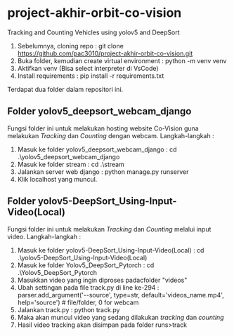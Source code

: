 # project-akhir-orbit-co-vision
Tracking and Counting Vehicles using yolov5 and DeepSort

1. Sebelumnya, cloning repo : git clone https://github.com/pac3010/project-akhir-orbit-co-vision.git
2. Buka folder, kemudian create virtual environment : python -m venv venv
3. Aktifkan venv (Bisa select interpreter di VsCode)
4. Install requirements : pip install -r requirements.txt

Terdapat dua folder dalam repositori ini.

## Folder yolov5_deepsort_webcam_django
Fungsi folder ini untuk melakukan hosting website Co-Vision guna melakukan _Tracking_ dan _Counting_ dengan webcam.
Langkah-langkah :
1. Masuk ke folder yolov5_deepsort_webcam_django : cd .\yolov5_deepsort_webcam_django
2. Masuk ke folder stream : cd .\stream
3. Jalankan server web django : python manage.py runserver
4. Klik localhost yang muncul.

## Folder yolov5-DeepSort_Using-Input-Video(Local)
Fungsi folder ini untuk melakukan _Tracking_ dan _Counting_ melalui input video.
Langkah-langkah :
1. Masuk ke folder yolov5-DeepSort_Using-Input-Video(Local) : cd .\yolov5-DeepSort_Using-Input-Video(Local)
2. Masuk ke folder Yolov5_DeepSort_Pytorch : cd .\Yolov5_DeepSort_Pytorch
3. Masukkan video yang ingin diproses padacfolder "videos" 
4. Ubah settingan pada file track.py di line ke-294 : parser.add_argument('--source', type=str, default='videos_name.mp4', help='source')  # file/folder, 0 for webcam
5. Jalankan track.py : python track.py
6. Maka akan muncul video yang sedang dilakukan _tracking_ dan _counting_
7. Hasil video tracking akan disimpan pada folder runs>track
